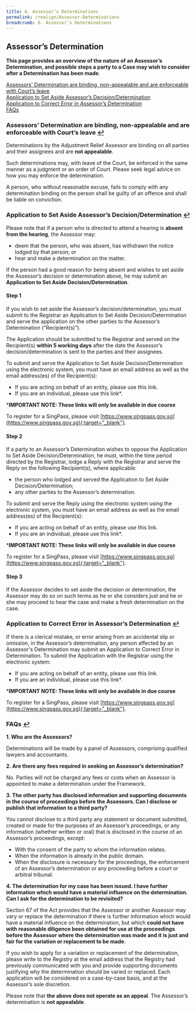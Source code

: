 ```yaml
---
title: 6. Assessor’s Determinations
permalink: /realign/Assessor-Determinations
breadcrumb: 6. Assessor’s Determinations
---
```


## Assessor’s Determination ##
**This page provides an overview of the nature of an Assessor’s Determination, and possible steps a party to a Case may wish to consider after a Determination has been made**.

<a href="#determination" id="s1">Assessors’ Determination are binding, non-appealable and are enforceable with Court’s leave</a><br> 
<a href="#set" id="s2">Application to Set Aside Assessor’s Decision/Determination</a><br> 
<a href="#correct" id="s3">Application to Correct Error in Assessor’s Determination</a><br> 
<a href="#faq" id="f1">FAQs</a> 

### <a name="determination">Assessors’ Determination are binding, non-appealable and are enforceable with Court’s leave</a> <a href="#s1" title="Return to top">↩</a> ###
Determinations by the Adjustment Relief Assessor are binding on all parties and their assignees and are **not appealable**. 

Such determinations may, with leave of the Court, be enforced in the same manner as a judgment or an order of Court. Please seek legal advice on how you may enforce the determination. 

A person, who without reasonable excuse, fails to comply with any determination binding on the person shall be guilty of an offence and shall be liable on conviction.

### <a name="set">Application to Set Aside Assessor’s Decision/Determination</a> <a href="#s2" title="Return to top">↩</a> ###
Please note that if a person who is directed to attend a hearing is **absent from the hearing**, the Assessor may: 

* deem that the person, who was absent, has withdrawn the notice lodged by that person; or
* hear and make a determination on the matter. 

If the person had a good reason for being absent and wishes to set aside the Assessor’s decision or determination above, he may submit an **Application to Set Aside Decision/Determination**.

#### Step 1 ####
If you wish to set aside the Assessor’s decision/determination, you must submit to the Registrar an Application to Set Aside Decision/Determination and serve the application on the other parties to the Assessor’s Determination (“Recipient(s)”). 

The Application should be submitted to the Registrar and served on the Recipient(s) **within 5 working days** after the date the Assessor’s decision/determination is sent to the parties and their assignees.

To submit and serve the Application to Set Aside Decision/Determination using the electronic system, you must have an email address as well as the email address(es) of the Recipient(s):

* If you are acting on behalf of an entity, please use this link.
* If you are an individual, please use this link*. 

***IMPORTANT NOTE: These links will only be available in due course**

To register for a SingPass, please visit [https://www.singpass.gov.sg](https://www.singpass.gov.sg){:target="_blank"}. 

#### Step 2 ####
If a party to an Assessor’s Determination wishes to oppose the Application to Set Aside Decision/Determination, he must, within the time period directed by the Registrar, lodge a Reply with the Registrar and serve the Reply on the following Recipient(s), where applicable:
 
* the person who lodged and served the Application to Set Aside Decision/Determination; 
* any other parties to the Assessor’s determination. 

To submit and serve the Reply using the electronic system using the electronic system, you must have an email address as well as the email address(es) of the Recipient(s):
* If you are acting on behalf of an entity, please use this link.
* If you are an individual, please use this link*. 

***IMPORTANT NOTE: These links will only be available in due course**

To register for a SingPass, please visit [https://www.singpass.gov.sg](https://www.singpass.gov.sg){:target="_blank"}. 

#### Step 3 #### 
If the Assessor decides to set aside the decision or determination, the Assessor may do so on such terms as he or she considers just and he or she may proceed to hear the case and make a fresh determination on the case.

### <a name="correct">Application to Correct Error in Assessor’s Determination</a> <a href="#s3" title="Return to top">↩</a> ###
If there is a clerical mistake, or error arising from an accidental slip or omission, in the Assessor’s determination, any person affected by an Assessor's Determination may submit an Application to Correct Error in Determination.
To submit the Application with the Registrar using the electronic system:
* If you are acting on behalf of an entity, please use this link.
* If you are an individual, please use this link*. 

***IMPORTANT NOTE: These links will only be available in due course**

To register for a SingPass, please visit [https://www.singpass.gov.sg](https://www.singpass.gov.sg){:target="_blank"}. 

### <a name="faq">FAQs</a> <a href="#f1" title="Return to top">↩</a> ###

**1.	Who are the Assessors?**

Determinations will be made by a panel of Assessors, comprising qualified lawyers and accountants. 

**2.	Are there any fees required in seeking an Assessor’s determination?**

No. Parties will not be charged any fees or costs when an Assessor is appointed to make a determination under the Framework.  
 
**3.	The other party has disclosed information and supporting documents in the course of proceedings before the Assessors. Can I disclose or publish that information to a third party?**

You cannot disclose to a third party any statement or document submitted, created or made for the purposes of an Assessor’s proceedings, or any information (whether written or oral) that is disclosed in the course of an Assessor’s proceedings, except:

* With the consent of the party to whom the information relates.
* When the information is already in the public domain.
* When the disclosure is necessary for the proceedings, the enforcement of an Assessor’s determination or any proceeding before a court or arbitral tribunal.  

**4.	The determination for my case has been issued. I have further information which would have a material influence on the determination. Can I ask for the determination to be revisited?**  

Section 67 of the Act provides that the Assessor or another Assessor may vary or replace the determination if there is further information which would have a material influence on the determination, but which **could not have with reasonable diligence been obtained for use at the proceedings before the Assessor where the determination was made and it is just and fair for the variation or replacement to be made**.

If you wish to apply for a variation or replacement of the determination, please write to the Registry at the email address that the Registry had previously communicated with you and provide supporting documents justifying why the determination should be varied or replaced. Each application will be considered on a case-by-case basis, and at the Assessor’s sole discretion.

Please note that **the above does not operate as an appeal**. The Assessor’s determination is **not appealable**. 
